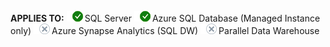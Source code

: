 <Token>**APPLIES TO:** ![Yes](media/yes.png)SQL Server ![Yes](media/yes.png)Azure SQL Database (Managed Instance only) ![No](media/no.png)Azure Synapse Analytics (SQL DW) ![No](media/no.png)Parallel Data Warehouse </Token>